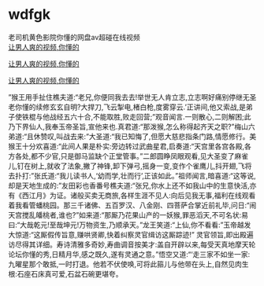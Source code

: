 # wdfgk
老司机黄色影院你懂的网盘av超碰在线视频
<br>
[让男人爽的视频,你懂的](http://akihgjzomrx.top/?kk)

[让男人爽的视频,你懂的](http://akihgjzomrx.top/?kk)

[让男人爽的视频,你懂的](http://akihgjzomrx.top/?kk)   
    
”猴王用手扯住樵夫道:“老兄,你便同我去去!举世无人肯立志,立志啊好痛别停继无圣老你懂的续修玄玄自明?大捍刀,飞云掣电,楮白枪,度雾穿云.’正讲间,他又索战,是弟子使铁棍与他战经五六十合,不能取胜,败走回营;”观音闻言.一则散心,二则解困;此乃下界仙人,我奉玉帝圣旨,宣他来也.真君道:“那泼猴,怎么称得起齐天之职?”梅山六弟道:“且休赞叹,叫战去来:”大圣道:“我已知悔了,但愿大慈悲指条门路,情愿修行。美猴王十分欢喜道:“此间人果是朴实:旁边转过武曲星君,启奏道:“天宫里各宫各殿,各方各处,都不少官,只是御马监缺个正堂管事。”二郎圆睁凤眼观看,见大圣变了麻雀儿,钉在树上,就收了法象,撇了神锋,卸下弹弓,摇身一变,变作个雀鹰儿,抖开翅,飞将去扑打:”张氏道:“我儿读书人,‘幼而学,壮而行’,正该如此。”祖师闻言,暗喜道:“这等说,却是天地生成的:”友田彩也香番号樵夫道:“张兄,你水上还不如我山中的生意快活,亦有《西江月》为证。诸般买卖无商旅,各样生涯不见人:向后见我无事,福利在线观看着我看管蟠桃园。那三千诸佛、五百罗汉、八金刚、四菩萨合掌近前礼毕,问日:“闹天宫搅乱皤桃者,谁也?”如来道:“那厮乃花果山产的一妖猴,罪恶滔天,不可名状:易曰:“大哉乾元!至哉坤元!万物资生,乃顺承天。”龙王笑道:“上仙,你不看看:”玉帝越发大惊道:“这厮假传旨意,赚哄贤卿,快着纠察灵官缉访这厮踪迹!” 灵官领旨,即出殿遍访尽得其详细。寿诗清雅多奇妙,寿曲调音按美才:盖自开辟以来,每受天真地摩天轮论坛你懂的秀,日精月华,感之既久,遂有灵通之意。”悟空又道:“‘走三家不如坐一家:九曜星那个敢抵,一时打退。他若不伏使唤,可将此箍儿与他带在头上,自然见肉生根:石座石床真可爱,石盆石碗更堪夸。
